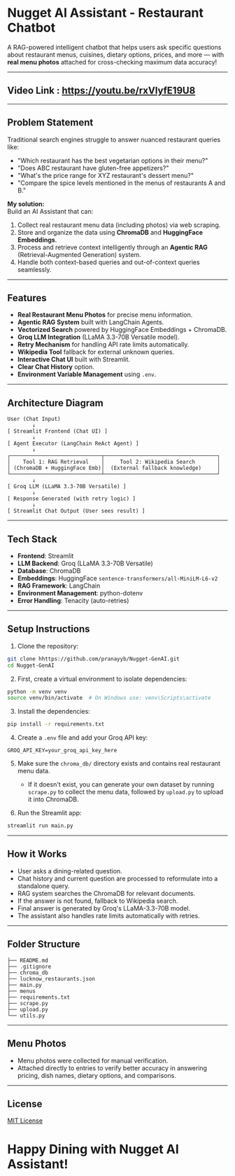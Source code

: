 # Nugget AI Assistant - Restaurant Chatbot

A RAG-powered intelligent chatbot that helps users ask specific questions about restaurant menus, cuisines, dietary options, prices, and more — with **real menu photos** attached for cross-checking maximum data accuracy!

---
## Video Link : https://youtu.be/rxVIyfE19U8
---


## Problem Statement

Traditional search engines struggle to answer nuanced restaurant queries like:

- "Which restaurant has the best vegetarian options in their menu?"
- "Does ABC restaurant have gluten-free appetizers?"
- "What's the price range for XYZ restaurant's dessert menu?"
- "Compare the spice levels mentioned in the menus of restaurants A and B."

**My solution:**  
Build an AI Assistant that can:

1. Collect real restaurant menu data (including photos) via web scraping.
2. Store and organize the data using **ChromaDB** and **HuggingFace Embeddings**.
3. Process and retrieve context intelligently through an **Agentic RAG** (Retrieval-Augmented Generation) system.
4. Handle both context-based queries and out-of-context queries seamlessly.

---

## Features

- **Real Restaurant Menu Photos** for precise menu information.
- **Agentic RAG System** built with LangChain Agents.
- **Vectorized Search** powered by HuggingFace Embeddings + ChromaDB.
- **Groq LLM Integration** (LLaMA 3.3-70B Versatile model).
- **Retry Mechanism** for handling API rate limits automatically.
- **Wikipedia Tool** fallback for external unknown queries.
- **Interactive Chat UI** built with Streamlit.
- **Clear Chat History** option.
- **Environment Variable Management** using `.env`.

---

## Architecture Diagram

```plaintext
User (Chat Input)
        ↓
[ Streamlit Frontend (Chat UI) ]
        ↓
[ Agent Executor (LangChain ReAct Agent) ]
        ↓
┌─────────────────────────────┬────────────────────────────────────┐
│    Tool 1: RAG Retrieval    │     Tool 2: Wikipedia Search       │
│ (ChromaDB + HuggingFace Emb)│  (External fallback knowledge)     │
└─────────────────────────────┴────────────────────────────────────┘
        ↓
[ Groq LLM (LLaMA 3.3-70B Versatile) ]
        ↓
[ Response Generated (with retry logic) ]
        ↓
[ Streamlit Chat Output (User sees result) ]
```

---

## Tech Stack

- **Frontend**: Streamlit
- **LLM Backend**: Groq (LLaMA 3.3-70B Versatile)
- **Database**: ChromaDB
- **Embeddings**: HuggingFace `sentence-transformers/all-MiniLM-L6-v2`
- **RAG Framework**: LangChain
- **Environment Management**: python-dotenv
- **Error Handling**: Tenacity (auto-retries)

---

## Setup Instructions

1. Clone the repository:

```bash
git clone hhttps://github.com/pranayyb/Nugget-GenAI.git
cd Nugget-GenAI
```

2. First, create a virtual environment to isolate dependencies:

```bash
python -m venv venv
source venv/bin/activate  # On Windows use: venv\Scripts\activate
```

3. Install the dependencies:

```bash
pip install -r requirements.txt
```

4. Create a `.env` file and add your Groq API key:

```env
GROQ_API_KEY=your_groq_api_key_here
```

5. Make sure the `chroma_db/` directory exists and contains real restaurant menu data.

   - If it doesn't exist, you can generate your own dataset by running `scrape.py` to collect the menu data, followed by `upload.py` to upload it into ChromaDB.

6. Run the Streamlit app:

```bash
streamlit run main.py
```

---

## How it Works

- User asks a dining-related question.
- Chat history and current question are processed to reformulate into a standalone query.
- RAG system searches the ChromaDB for relevant documents.
- If the answer is not found, fallback to Wikipedia search.
- Final answer is generated by Groq's LLaMA-3.3-70B model.
- The assistant also handles rate limits automatically with retries.

---

## Folder Structure

```
├── README.md
├── .gitignore
├── chroma_db
├── lucknow_restaurants.json
├── main.py
├── menus
├── requirements.txt
├── scrape.py
├── upload.py
└── utils.py
```

---

## Menu Photos

- Menu photos were collected for manual verification.
- Attached directly to entries to verify better accuracy in answering pricing, dish names, dietary options, and comparisons.

---

## License

[MIT License](LICENSE)

# Happy Dining with Nugget AI Assistant!
